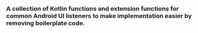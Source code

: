 ### A collection of Kotlin functions and extension functions for common Android UI listeners to make implementation easier by removing boilerplate code. 

